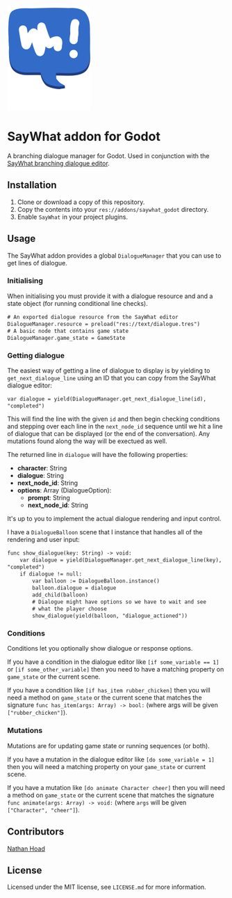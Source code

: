 ![SayWhat logo](assets/logo.svg)

# SayWhat addon for Godot

A branching dialogue manager for Godot. Used in conjunction with the [SayWhat branching dialogue editor](https://nathanhoad.itch.io/saywhat).

## Installation

1. Clone or download a copy of this repository.
2. Copy the contents into your `res://addons/saywhat_godot` directory.
3. Enable `SayWhat` in your project plugins.

## Usage

The SayWhat addon provides a global `DialogueManager` that you can use to get lines of dialogue.

### Initialising

When initialising you must provide it with a dialogue resource and and a state object (for running conditional line checks).

```gdscript
# An exported dialogue resource from the SayWhat editor
DialogueManager.resource = preload("res://text/dialogue.tres")
# A basic node that contains game state
DialogueManager.game_state = GameState
```

### Getting dialogue

The easiest way of getting a line of dialogue to display is by yielding to `get_next_dialogue_line` using an ID that you can copy from the SayWhat dialogue editor:

```gdscript
var dialogue = yield(DialogueManager.get_next_dialogue_line(id), "completed")
```

This will find the line with the given `id` and then begin checking conditions and stepping over each line in the `next_node_id` sequence until we hit a line of dialogue that can be displayed (or the end of the conversation). Any mutations found along the way will be exectued as well.

The returned line in `dialogue` will have the following properties:

- **character**: String
- **dialogue**: String
- **next_node_id**: String
- **options**: Array (DialogueOption):
  - **prompt**: String
  - **next_node_id**: String

It's up to you to implement the actual dialogue rendering and input control.

I have a `DialogueBalloon` scene that I instance that handles all of the rendering and user input:

```gdscript
func show_dialogue(key: String) -> void:
	var dialogue = yield(DialogueManager.get_next_dialogue_line(key), "completed")
	if dialogue != null:
		var balloon := DialogueBalloon.instance()
		balloon.dialogue = dialogue
		add_child(balloon)
		# Dialogue might have options so we have to wait and see
		# what the player choose
		show_dialogue(yield(balloon, "dialogue_actioned"))
```

### Conditions

Conditions let you optionally show dialogue or response options.

If you have a condition in the dialogue editor like `[if some_variable == 1]` or `[if some_other_variable]` then you need to have a matching property on `game_state` or the current scene.

If you have a condition like `[if has_item rubber_chicken]` then you will need a method on `game_state` or the current scene that matches the signature `func has_item(args: Array) -> bool:` (where args will be given `["rubber_chicken"]`).

### Mutations

Mutations are for updating game state or running sequences (or both).

If you have a mutation in the dialogue editor like `[do some_variable = 1]` then you will need a matching property on your `game_state` or current scene.

If you have a mutation like `[do animate Character cheer]` then you will need a method on `game_state` or the current scene that matches the signature `func animate(args: Array) -> void:` (where `args` will be given `["Character", "cheer"]`).

## Contributors

[Nathan Hoad](https://nathanhoad.net)

## License

Licensed under the MIT license, see `LICENSE.md` for more information.
